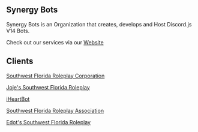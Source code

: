 ## Synergy Bots
Synergy Bots is an Organization that creates, develops and Host Discord.js V14 Bots.

Check out our services via our [Website](https://synergybots.xyz)

## Clients
  [Southwest Florida Roleplay Corporation](https://discord.gg/sfrpc)

  [Joje's Southwest Florida Roleplay](https://discord.gg/jsfr)

  [iHeartBot](https://discord.gg/PwAV4tsZpW)

  [Southwest Florida Roleplay Association](https://discord.gg/sfra)

  [Edot's Southwest Florida Roleplay](https://discord.gg/Ad3WXC6P66)
